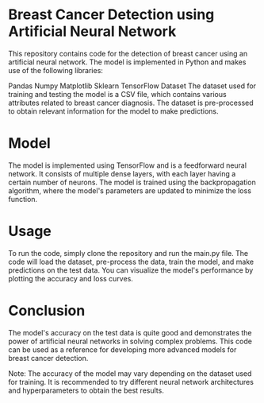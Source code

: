 # Breast Cancer Detection using Artificial Neural Network
This repository contains code for the detection of breast cancer using an artificial neural network. The model is implemented in Python and makes use of the following libraries:

Pandas
Numpy
Matplotlib
Sklearn
TensorFlow
Dataset
The dataset used for training and testing the model is a CSV file, which contains various attributes related to breast cancer diagnosis. The dataset is pre-processed to obtain relevant information for the model to make predictions.

# Model
The model is implemented using TensorFlow and is a feedforward neural network. It consists of multiple dense layers, with each layer having a certain number of neurons. The model is trained using the backpropagation algorithm, where the model's parameters are updated to minimize the loss function.

# Usage
To run the code, simply clone the repository and run the main.py file. The code will load the dataset, pre-process the data, train the model, and make predictions on the test data. You can visualize the model's performance by plotting the accuracy and loss curves.

# Conclusion
The model's accuracy on the test data is quite good and demonstrates the power of artificial neural networks in solving complex problems. This code can be used as a reference for developing more advanced models for breast cancer detection.

Note: The accuracy of the model may vary depending on the dataset used for training. It is recommended to try different neural network architectures and hyperparameters to obtain the best results.
